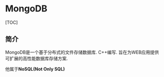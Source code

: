 # MongoDB

[TOC]

## 简介

MongoDB是一个基于分布式的文件存储数据库. C++编写. 旨在为WEB应用提供可扩展的高性能数据库存储方案.

他属于**NoSQL(Not Only SQL)**

